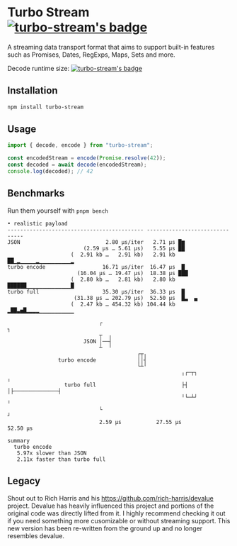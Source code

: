 # Turbo Stream <br> [![turbo-stream's badge](https://deno.bundlejs.com/?q=turbo-stream&badge=detailed)](https://bundlejs.com/?q=turbo-stream)

A streaming data transport format that aims to support built-in features such as Promises, Dates, RegExps, Maps, Sets and more.

Decode runtime size: [![turbo-stream's badge](https://deno.bundlejs.com/badge?q=turbo-stream&badge=detailed&treeshake=%5B%7B+decode+%7D%5D)](https://bundlejs.com/?q=turbo-stream&treeshake=%5B%7B+decode+%7D%5D)

## Installation

```bash
npm install turbo-stream
```

## Usage

```js
import { decode, encode } from "turbo-stream";

const encodedStream = encode(Promise.resolve(42));
const decoded = await decode(encodedStream);
console.log(decoded); // 42
```

## Benchmarks

Run them yourself with `pnpm bench`

```
• realistic payload
------------------------------------------- -------------------------------
JSON                           2.80 µs/iter   2.71 µs █▆                   
                        (2.59 µs … 5.61 µs)   5.55 µs ██                   
                    (  2.91 kb …   2.91 kb)   2.91 kb ██▁▂▁▁▁▁▁▂▁▁▁▁▁▁▁▁▁▁▂
turbo encode                  16.71 µs/iter  16.47 µs  █                   
                      (16.04 µs … 19.47 µs)  18.38 µs ███                  
                    (  2.80 kb …   2.81 kb)   2.80 kb ██████▁▁▁▁▁▁▁▁▁▁▁▁▁▁█
turbo full                    35.30 µs/iter  36.33 µs  █                   
                     (31.38 µs … 202.79 µs)  52.50 µs  █▃  ▄               
                    (  2.47 kb … 454.32 kb) 104.44 kb ▂██▃▅█▂▂▂▂▁▁▁▁▁▁▁▁▁▁▁

                             ┌                                            ┐
                             ┬  ╷
                        JSON │──┤
                             ┴  ╵
                                         ┌┬╷
                turbo encode             ││┤
                                         └┴╵
                                                       ╷┌─┬┐              ╷
                  turbo full                           ├┤ │├──────────────┤
                                                       ╵└─┴┘              ╵
                             └                                            ┘
                             2.59 µs           27.55 µs            52.50 µs

summary
  turbo encode
   5.97x slower than JSON
   2.11x faster than turbo full
```

## Legacy

Shout out to Rich Harris and his https://github.com/rich-harris/devalue project. Devalue has heavily influenced this project and portions of the original code was directly lifted from it. I highly recommend checking it out if you need something more cusomizable or without streaming support. This new version has been re-written from the ground up and no longer resembles devalue.
